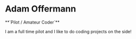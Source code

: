 <h1> Adam Offermann </h1>
**`Pilot / Amateur Coder`**

I am a full time pilot and I like to do coding projects on the side! 

